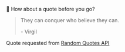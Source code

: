 📣 How about a quote before you go?

> They can conquer who believe they can.
>
> <p>- Virgil</p>

Quote requested from [Random Quotes API](https://github.com/lukePeavey/quotable)
